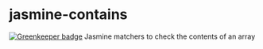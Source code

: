 # jasmine-contains

[![Greenkeeper badge](https://badges.greenkeeper.io/UziTech/jasmine-contains.svg)](https://greenkeeper.io/)
Jasmine matchers to check the contents of an array
